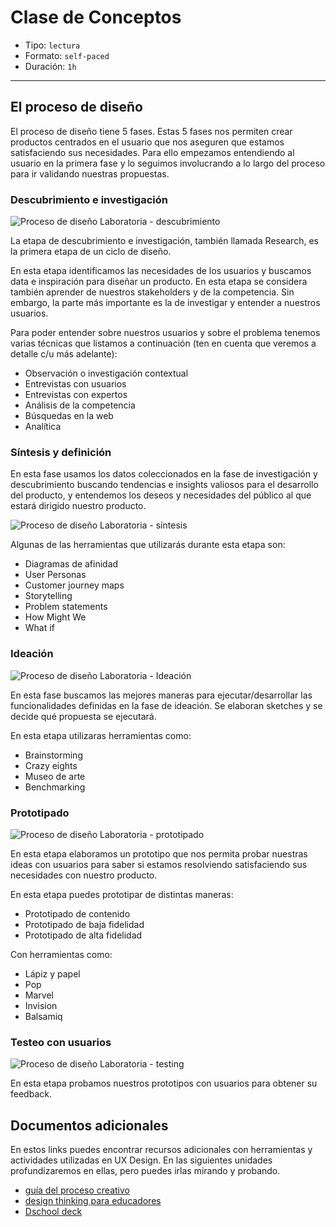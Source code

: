 # Clase de Conceptos

- Tipo: `lectura`
- Formato: `self-paced`
- Duración: `1h`

***

## El proceso de diseño

El proceso de diseño tiene 5 fases. Estas 5 fases nos permiten crear productos
centrados en el usuario que nos aseguren que estamos satisfaciendo sus
necesidades. Para ello empezamos entendiendo al usuario en la primera fase y lo
seguimos involucrando a lo largo del proceso para ir validando nuestras
propuestas.

### Descubrimiento e investigación

![Proceso de diseño Laboratoria - descubrimiento](https://lh5.googleusercontent.com/87kdbH1PfKC9A8Iik8Ks9z3sbTgzKKyCP_DRUHHU9F-6FT4lqQU5cASr7fMwocdfBGF6z1bGtT1XNVh-vV8gaeLH-SzmFBy0bopUi5hCTHAQ-z8nZm1_WKBfjoAP7QndyxdDOsj8N7U)

La etapa de descubrimiento e investigación, también llamada Research, es la
primera etapa de un ciclo de diseño.

En esta etapa identificamos las necesidades de los usuarios y buscamos data e
inspiración para diseñar un producto. En esta etapa se considera también
aprender de nuestros stakeholders y de la competencia. Sin embargo, la parte más
importante es la de investigar y entender a nuestros usuarios.

Para poder entender sobre nuestros usuarios y sobre el problema tenemos varias
técnicas que listamos a continuación (ten en cuenta que veremos a detalle c/u 
más adelante):

- Observación o investigación contextual
- Entrevistas con usuarios
- Entrevistas con expertos
- Análisis de la competencia
- Búsquedas en la web
- Analítica


### Síntesis y definición

En esta fase usamos los datos coleccionados en la fase de investigación y
descubrimiento buscando tendencias e insights valiosos para el desarrollo del
producto, y entendemos los deseos y necesidades del público al que estará
dirigido nuestro producto.

![Proceso de diseño Laboratoria - síntesis](https://lh5.googleusercontent.com/nQIPFhjS7QtmjupPsDHE8hURMZRdowkuopqIsWMGYR6YCdNRd3eDlDHfz11NZ6MGCpG3iiVHx3ZY3gsutpaHz_aU0gPp-Ak2v224rR0VHUpEKbVjLB3UofCv521cEbA3P0yhr_Hc-8M)

Algunas de las herramientas que utilizarás durante esta etapa son:

- Diagramas de afinidad
- User Personas
- Customer journey maps
- Storytelling
- Problem statements
- How Might We
- What if

### Ideación

![Proceso de diseño Laboratoria - Ideación](https://lh4.googleusercontent.com/KUDC2ezoy6SbbodIMunjDjlFvdqj81VOX6X8wQBfDAsyOZFy4WnjHBJZpLnX6cFM0_iBT416x67eXQRRFqMXsydRFNX5L_0tQpiRX3NKhl-qylj9QQUpdyBIS7msN5hxz3MjsCjfZ6o)

En esta fase buscamos las mejores maneras para ejecutar/desarrollar las
funcionalidades definidas en la fase de ideación. Se elaboran sketches y se
decide qué propuesta se ejecutará.

En esta etapa utilizaras herramientas como:

- Brainstorming
- Crazy eights
- Museo de arte
- Benchmarking

### Prototipado

![Proceso de diseño Laboratoria - prototipado](https://lh4.googleusercontent.com/O0va4gSdInWa4i-2gLgIpaTBCaAeoFeqjtc1OqVtSJpvqVmm4vnC45jzYNkfS7JEnRJY05JzjXXYGIOiM_Y_iTq-D_NM47yFfjrTZQSe8OL_2nx0ieLWNKKVbOJz_tXE8zX09Ibv3mc)

En esta etapa elaboramos un prototipo que nos permita probar nuestras ideas con
usuarios para saber si estamos resolviendo satisfaciendo sus necesidades con
nuestro producto.

En esta etapa puedes prototipar de distintas maneras:

- Prototipado de contenido
- Prototipado de baja fidelidad
- Prototipado de alta fidelidad

Con herramientas como:

- Lápiz y papel
- Pop
- Marvel
- Invision
- Balsamiq

### Testeo con usuarios

![Proceso de diseño Laboratoria - testing](https://lh5.googleusercontent.com/QllK4qB6uZtg6YFMriQKgpgLRO6gnNb1H88eBZ_7-GUvWleZ1GfXrE8BgFdEyQRgp2OM5bGXn_eBxaoOELRrN3nI9R3A7GlW6MAo6Yf67nqwow059gTQXvom9ULgDrXlVKUMGVJ00NE)

En esta etapa probamos nuestros prototipos con usuarios para obtener su
feedback.

## Documentos adicionales

En estos links puedes encontrar recursos adicionales con herramientas y
actividades utilizadas en UX Design. En las siguientes unidades profundizaremos
en ellas, pero puedes irlas mirando y probando.

- [guía del proceso creativo](https://drive.google.com/open?id=1z7xAMMRKtTQbwMJ-mUhcDKwWbdN1x04P)
- [design thinking para educadores](https://drive.google.com/file/d/1rpCnnRjzdvLlVRQzSNnudj9QzkCQ09XW/view?usp=sharing)
- [Dschool deck](https://drive.google.com/file/d/1FTqQ8ssb9uD9HyG32K7A70Tb6DQAFzsF/view?usp=sharing)